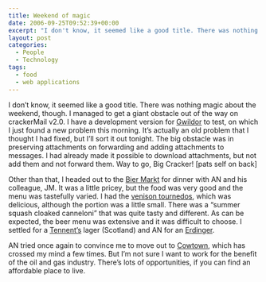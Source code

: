 ```yaml
---
title: Weekend of magic
date: 2006-09-25T09:52:39+00:00
excerpt: "I don't know, it seemed like a good title. There was nothing magic about the weekend, though. I managed to get a giant"
layout: post
categories:
  - People
  - Technology
tags:
  - food
  - web applications
---
```

I don&#8217;t know, it seemed like a good title. There was nothing magic about the weekend, though. I managed to get a giant obstacle out of the way on crackerMail v2.0. I have a development version for [Gwildor](http://gwild0r.tumblr.com/) to test, on which I just found a new problem this morning. It&#8217;s actually an old problem that I thought I had fixed, but I&#8217;ll sort it out tonight. The big obstacle was in preserving attachments on forwarding and adding attachments to messages. I had already made it possible to download attachments, but not add them and not forward them. Way to go, Big Cracker! [pats self on back]

Other than that, I headed out to the [Bier Markt](http://www.thebiermarkt.com/) for dinner with AN and his colleague, JM. It was a little pricey, but the food was very good and the menu was tastefully varied. I had the [venison tournedos](http://www.thebiermarkt.com/food.php), which was delicious, although the portion was a little small. There was a &#8220;summer squash cloaked canneloni&#8221; that was quite tasty and different. As can be expected, the beer menu was extensive and it was difficult to choose. I settled for a [Tennent&#8217;s](http://www.tennents.com/) lager (Scotland) and AN for an [Erdinger](http://www.erdinger.de/en/erdinger-weissbier-company/brewery.html).

AN tried once again to convince me to move out to [Cowtown](http://www.tourismcalgary.com/), which has crossed my mind a few times. But I&#8217;m not sure I want to work for the benefit of the oil and gas industry. There&#8217;s lots of opportunities, if you can find an affordable place to live.